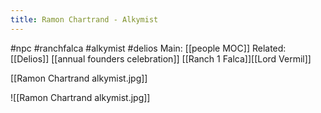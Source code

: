 ---title: Ramon Chartrand - Alkymist---
#npc #ranchfalca #alkymist #delios 
Main: [[people MOC]]
Related: [[Delios]] [[annual founders celebration]] [[Ranch 1 Falca]][[Lord Vermil]]

[[Ramon Chartrand alkymist.jpg]]

![[Ramon Chartrand alkymist.jpg]]
